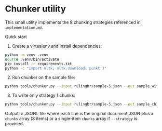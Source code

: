 # Chunker utility

This small utility implements the 8 chunking strategies referenced in `implementation.md`.

Quick start

1. Create a virtualenv and install dependencies:

```bash
python -m venv .venv
source .venv/bin/activate
pip install -r requirements.txt
python -c "import nltk; nltk.download('punkt')"
```

2. Run chunker on the sample file:

```bash
python tools/chunker.py --input rulingbr/sample-5.json --out sample_with_chunks.jsonl
```

3. To write only strategy 1 chunks:

```bash
python tools/chunker.py --input rulingbr/sample-5.json --out sample_ch1.jsonl --strategy 1
```

Output: a JSONL file where each line is the original document JSON plus a `chunks` array (8 items) or a single-item `chunks` array if `--strategy` is provided.
